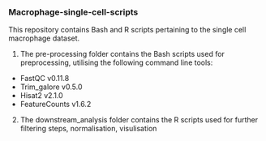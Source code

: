 ### Macrophage-single-cell-scripts


This repository contains Bash and R scripts pertaining to the single cell macrophage dataset.

1. The pre-processing folder contains the Bash scripts used for preprocessing, utilising the following command line tools:
 - FastQC v0.11.8 
 - Trim_galore v0.5.0
 - Hisat2 v2.1.0
 - FeatureCounts v1.6.2
 
2. The downstream_analysis folder contains the R scripts used for further filtering steps, normalisation, visulisation  
